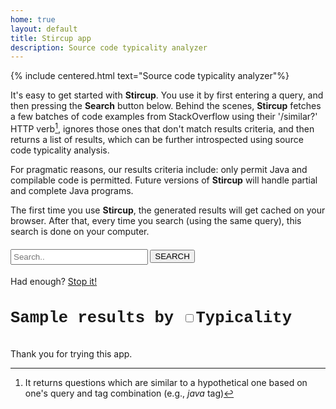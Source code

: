 ```yaml
---
home: true
layout: default
title: Stircup app
description: Source code typicality analyzer
---
```


{% include centered.html text="Source code typicality analyzer"%}

It's easy to get started with **Stircup**. You use it by first entering a query, and then pressing the **Search** button below. Behind the scenes, **Stircup** fetches a few batches of code examples from StackOverflow using their '/similar?' HTTP verb[^1], ignores those ones that don't match results criteria, and then returns a list of results, which can be further introspected using source code typicality analysis.

For pragmatic reasons, our results criteria include: only permit Java and compilable code is permitted. Future versions of **Stircup** will handle partial and complete Java programs.  

The first time you use **Stircup**, the generated results will get cached on your browser. After that, every time you search (using the same query), this search is done on your computer.

<div id="columns">
    <div id="left-col">
        <h4>
					<span class="searcher">
						<input 
							id="topk" style="width: 20px;" type="hidden" placeholder="10..." value="10" 
							onkeypress='return event.charCode >= 48 && event.charCode <= 57'/>
						<input id="query" style="width: 220px;vertical-align:middle;padding:3px;" type="text" placeholder="Search.." />						
						<button class="octicon-button dark" id="search">SEARCH</button>
					</span>
				</h4>
        <div id="logger"></div>
        <div id="stopper" class="hide">
           Had enough? <a href="#" id="stop">Stop it!</a>
        </div>
    </div>
</div>
<div id="right-col">
		<h4 style="font-family: Courier, monospace;font-size: 1.6rem;">Sample results by <span class="searcher"><input type="checkbox" id="sorting" value="typical"/><span class="typicality">Typicality</span></span></h4>
    <div id="displayer"></div>
    <!-- <div id="saver" class="hide">
       Want list? <a href="#" id="download">Download it!</a>
    </div> -->
</div>
<div id="clear"></div>

Thank you for trying this app.

[^1]: It returns questions which are similar to a hypothetical one based on one's query and tag combination (e.g., _java_ tag) 